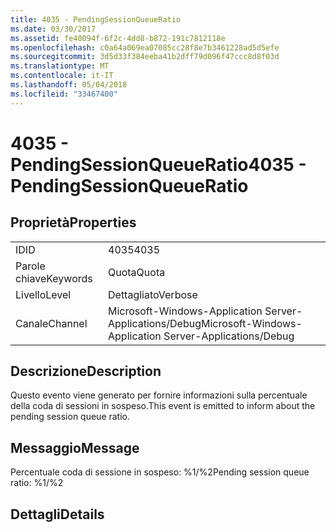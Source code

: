 ```yaml
---
title: 4035 - PendingSessionQueueRatio
ms.date: 03/30/2017
ms.assetid: fe40094f-6f2c-4dd8-b872-191c7812118e
ms.openlocfilehash: c0a64a069ea07085cc28f8e7b3461228ad5d5efe
ms.sourcegitcommit: 3d5d33f384eeba41b2dff79d096f47ccc8d8f03d
ms.translationtype: MT
ms.contentlocale: it-IT
ms.lasthandoff: 05/04/2018
ms.locfileid: "33467400"
---
```

# <a name="4035---pendingsessionqueueratio"></a><span data-ttu-id="44957-102">4035 - PendingSessionQueueRatio</span><span class="sxs-lookup"><span data-stu-id="44957-102">4035 - PendingSessionQueueRatio</span></span>
## <a name="properties"></a><span data-ttu-id="44957-103">Proprietà</span><span class="sxs-lookup"><span data-stu-id="44957-103">Properties</span></span>  
  
|||  
|-|-|  
|<span data-ttu-id="44957-104">ID</span><span class="sxs-lookup"><span data-stu-id="44957-104">ID</span></span>|<span data-ttu-id="44957-105">4035</span><span class="sxs-lookup"><span data-stu-id="44957-105">4035</span></span>|  
|<span data-ttu-id="44957-106">Parole chiave</span><span class="sxs-lookup"><span data-stu-id="44957-106">Keywords</span></span>|<span data-ttu-id="44957-107">Quota</span><span class="sxs-lookup"><span data-stu-id="44957-107">Quota</span></span>|  
|<span data-ttu-id="44957-108">Livello</span><span class="sxs-lookup"><span data-stu-id="44957-108">Level</span></span>|<span data-ttu-id="44957-109">Dettagliato</span><span class="sxs-lookup"><span data-stu-id="44957-109">Verbose</span></span>|  
|<span data-ttu-id="44957-110">Canale</span><span class="sxs-lookup"><span data-stu-id="44957-110">Channel</span></span>|<span data-ttu-id="44957-111">Microsoft-Windows-Application Server-Applications/Debug</span><span class="sxs-lookup"><span data-stu-id="44957-111">Microsoft-Windows-Application Server-Applications/Debug</span></span>|  
  
## <a name="description"></a><span data-ttu-id="44957-112">Descrizione</span><span class="sxs-lookup"><span data-stu-id="44957-112">Description</span></span>  
 <span data-ttu-id="44957-113">Questo evento viene generato per fornire informazioni sulla percentuale della coda di sessioni in sospeso.</span><span class="sxs-lookup"><span data-stu-id="44957-113">This event is emitted to inform about the pending session queue ratio.</span></span>  
  
## <a name="message"></a><span data-ttu-id="44957-114">Messaggio</span><span class="sxs-lookup"><span data-stu-id="44957-114">Message</span></span>  
 <span data-ttu-id="44957-115">Percentuale coda di sessione in sospeso: %1/%2</span><span class="sxs-lookup"><span data-stu-id="44957-115">Pending session queue ratio: %1/%2</span></span>  
  
## <a name="details"></a><span data-ttu-id="44957-116">Dettagli</span><span class="sxs-lookup"><span data-stu-id="44957-116">Details</span></span>
